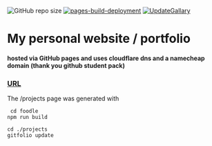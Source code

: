 ![GitHub repo size](https://img.shields.io/github/repo-size/JakeWasChosen/website.svg)
[![pages-build-deployment](https://github.com/JakeWasChosen/JakeWasChosen.github.io/actions/workflows/pages/pages-build-deployment/badge.svg)](https://github.com/JakeWasChosen/JakeWasChosen.github.io/actions/workflows/pages/pages-build-deployment)
[![UpdateGallary](https://github.com/JakeWasChosen/JakeWasChosen.github.io/actions/workflows/UpdateGallary.yml/badge.svg)](https://github.com/JakeWasChosen/JakeWasChosen.github.io/actions/workflows/UpdateGallary.yml)

# My personal website / portfolio

#### hosted via GitHub pages and uses cloudflare dns and a namecheap domain                                                                                                                       (thank you github student pack)

### [URL](https://nasoj.me)

The /projects page was generated with 
 
                                  
                                  
````
 cd foodle
npm run build
````
                                     
```
cd ./projects
gitfolio update
``` 
